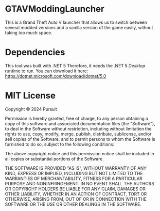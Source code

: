 # GTAVModdingLauncher
This is a Grand Theft Auto V launcher that allows us to switch between several modded versions and a vanilla version
of the game easily, without taking too much space.

# Dependencies

This tool was built with .NET 5
Therefore, it needs the .NET 5 *Desktop* runtime to run. You can download it here: https://dotnet.microsoft.com/download/dotnet/5.0

# MIT License

Copyright © 2024 Pursuit

Permission is hereby granted, free of charge, to any person obtaining a copy
of this software and associated documentation files (the "Software"), to deal
in the Software without restriction, including without limitation the rights
to use, copy, modify, merge, publish, distribute, sublicense, and/or sell
copies of the Software, and to permit persons to whom the Software is
furnished to do so, subject to the following conditions:

The above copyright notice and this permission notice shall be included in all
copies or substantial portions of the Software.

THE SOFTWARE IS PROVIDED "AS IS", WITHOUT WARRANTY OF ANY KIND, EXPRESS OR
IMPLIED, INCLUDING BUT NOT LIMITED TO THE WARRANTIES OF MERCHANTABILITY,
FITNESS FOR A PARTICULAR PURPOSE AND NONINFRINGEMENT. IN NO EVENT SHALL THE
AUTHORS OR COPYRIGHT HOLDERS BE LIABLE FOR ANY CLAIM, DAMAGES OR OTHER
LIABILITY, WHETHER IN AN ACTION OF CONTRACT, TORT OR OTHERWISE, ARISING FROM,
OUT OF OR IN CONNECTION WITH THE SOFTWARE OR THE USE OR OTHER DEALINGS IN THE
SOFTWARE.
